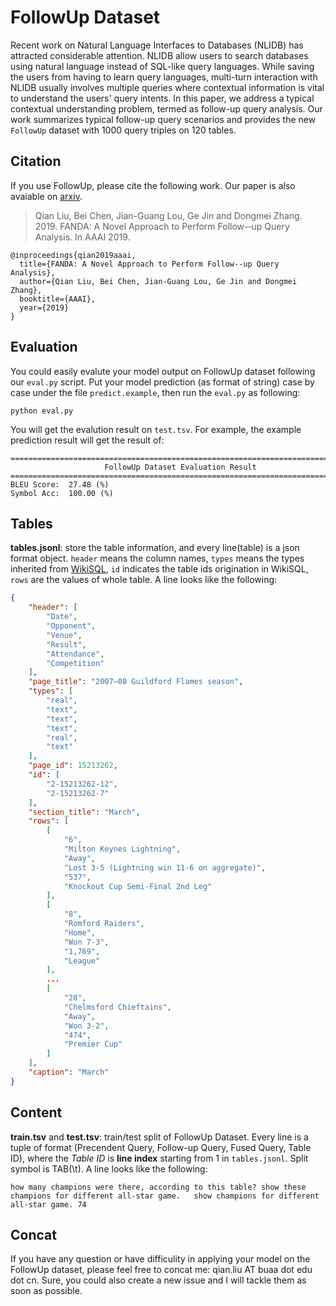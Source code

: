 # FollowUp Dataset

Recent work on Natural Language Interfaces to Databases (NLIDB) has attracted considerable attention. NLIDB allow users to search databases using natural language instead of SQL-like query languages. While saving the users from having to learn query languages, multi-turn interaction with NLIDB usually involves multiple queries where contextual information is vital to understand the users' query intents. In this paper, we address a typical contextual understanding problem, termed as follow-up query analysis. Our work summarizes typical follow-up query scenarios and provides the new `FollowUp` dataset with 1000 query triples on 120 tables.

## Citation

If you use FollowUp, please cite the following work. Our paper is also avaiable on [arxiv](https://arxiv.org/abs/1901.08259).
> Qian Liu, Bei Chen, Jian-Guang Lou, Ge Jin and Dongmei Zhang. 2019. FANDA: A Novel Approach to Perform Follow-­‐up Query Analysis. In AAAI 2019.

```
@inproceedings{qian2019aaai,
  title={FANDA: A Novel Approach to Perform Follow-­‐up Query Analysis},
  author={Qian Liu, Bei Chen, Jian-Guang Lou, Ge Jin and Dongmei Zhang},
  booktitle={AAAI},
  year={2019}
}
```

## Evaluation

You could easily evalute your model output on FollowUp dataset following our `eval.py` script. Put your model prediction (as format of string) case by case under the file `predict.example`, then run the `eval.py` as following:

```
python eval.py
```

You will get the evalution result on `test.tsv`. For example, the example prediction result will get the result of:

```shell
================================================================================
                     FollowUp Dataset Evaluation Result
================================================================================
BLEU Score:  27.48 (%)
Symbol Acc:  100.00 (%)
```

## Tables

**tables.jsonl**: store the table information, and every line(table) is a json format object. `header` means the column names, `types` means the types inherited from [WikiSQL](https://github.com/salesforce/WikiSQL), `id` indicates the table ids origination in WikiSQL, `rows` are the values of whole table. A line looks like the following:

```json
{
	"header": [
		"Date",
		"Opponent",
		"Venue",
		"Result",
		"Attendance",
		"Competition"
	],
	"page_title": "2007–08 Guildford Flames season",
	"types": [
		"real",
		"text",
		"text",
		"text",
		"real",
		"text"
	],
	"page_id": 15213262,
	"id": [
		"2-15213262-12",
		"2-15213262-7"
	],
	"section_title": "March",
	"rows": [
		[
			"6",
			"Milton Keynes Lightning",
			"Away",
			"Lost 3-5 (Lightning win 11-6 on aggregate)",
			"537",
			"Knockout Cup Semi-Final 2nd Leg"
		],
		[
			"8",
			"Romford Raiders",
			"Home",
			"Won 7-3",
			"1,769",
			"League"
		],
		...
		[
			"28",
			"Chelmsford Chieftains",
			"Away",
			"Won 3-2",
			"474",
			"Premier Cup"
		]
	],
	"caption": "March"
}
```


## Content

**train.tsv** and **test.tsv**: train/test split of FollowUp Dataset. Every line is a tuple of format (Precendent Query, Follow-up Query, Fused Query, Table ID), where the *Table ID* is **line index** starting from 1 in `tables.jsonl`. Split symbol is TAB(\t). A line looks like the following:

```tsv
how many champions were there, according to this table?	show these champions for different all-star game.	show champions for different all-star game.	74
```


## Concat

If you have any question or have difficulity in applying your model on the FollowUp dataset, please feel free to concat me: qian.liu AT buaa dot edu dot cn. Sure, you could also create a new issue and I will tackle them as soon as possible.